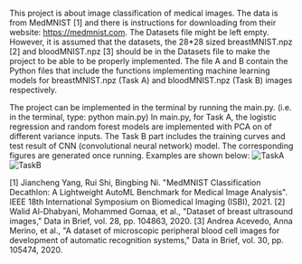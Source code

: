 This project is about image classification of medical images. The data is from MedMNIST [1] and there is instructions for downloading from their website: https://medmnist.com. The Datasets file might be left empty. However, it is assumed that the datasets, the 28*28 sized breastMNIST.npz [2] and bloodMNIST.npz [3] should be in the Datasets file to make the project to be able to be properly implemented. The file A and B contain the Python files that include the functions implementing machine learning models for breastMNIST.npz (Task A) and bloodMNIST.npz (Task B) images respectively.

The project can be implemented in the terminal by running the main.py. (i.e. in the terminal, type: python main.py)
In main.py, for Task A, the logistic regression and random forest models are implemented with PCA on of different variance inputs. The Task B part includes the training curves and test result of CNN (convolutional neural network) model. The corresponding figures are generated once running. Examples are shown below:
![TaskA](https://github.com/user-attachments/assets/8f69868c-2b5e-445f-935a-d6067a6d3577)
![TaskB](https://github.com/user-attachments/assets/82ef3c64-85f7-4f9f-91b1-5b71f3fd34a2)

[1] Jiancheng Yang, Rui Shi, Bingbing Ni. "MedMNIST Classification Decathlon: A Lightweight AutoML Benchmark for Medical Image Analysis". IEEE 18th International Symposium on Biomedical Imaging (ISBI), 2021.
[2] Walid Al-Dhabyani, Mohammed Gomaa, et al., "Dataset of breast ultrasound images," Data in Brief, vol. 28, pp. 104863, 2020.
[3] Andrea Acevedo, Anna Merino, et al., "A dataset of microscopic peripheral blood cell images for development of automatic recognition systems," Data in Brief, vol. 30, pp. 105474, 2020.
